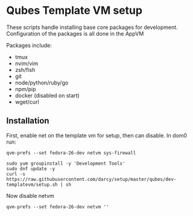 # Qubes Template VM setup

These scripts handle installing base core packages for development. Configuration of the packages is all done in the AppVM

Packages include:
- tmux
- nvim/vim
- zsh/fish
- git
- node/python/ruby/go
- npm/pip
- docker (disabled on start)
- wget/curl


## Installation

First, enable net on the template vm for setup, then can disable. In dom0 run:

```
qvm-prefs --set fedora-26-dev netvm sys-firewall
```

```
sudo yum groupinstall -y 'Development Tools'
sudo dnf update -y
curl -s https://raw.githubusercontent.com/darcy/setup/master/qubes/dev-templatevm/setup.sh | sh
```

Now disable netvm
```
qvm-prefs --set fedora-26-dev netvm ''
```
